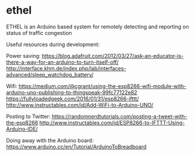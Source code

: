 # ethel
ETHEL is an Arduino based system for remotely detecting and reporting on status of traffic congestion

Useful resources during development:

Power saving:
https://blog.adafruit.com/2012/03/27/ask-an-educator-is-there-a-way-for-an-arduino-to-turn-itself-off/
http://interface.khm.de/index.php/lab/interfaces-advanced/sleep_watchdog_battery/

Wifi:
https://medium.com/@cgrant/using-the-esp8266-wifi-module-with-arduino-uno-publishing-to-thingspeak-99fc77122e82
https://fullyloadedgeek.com/2016/01/31/esp8266-ifttt/
http://www.instructables.com/id/Add-WiFi-to-Arduino-UNO/

Posting to Twitter:
https://randomnerdtutorials.com/posting-a-tweet-with-the-esp8266
http://www.instructables.com/id/ESP8266-to-IFTTT-Using-Arduino-IDE/

Doing away with the Arduino board:
https://www.arduino.cc/en/Tutorial/ArduinoToBreadboard

